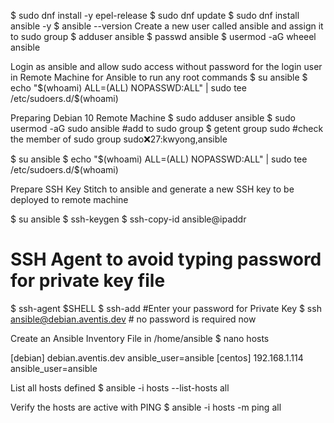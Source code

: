 $ sudo dnf install -y epel-release
$ sudo dnf update
$ sudo dnf install ansible -y
$ ansible --version
Create a new user called ansible and assign it to sudo group
$ adduser ansible
 $ passwd ansible
 $ usermod -aG wheeel ansible
 
Login as ansible and allow sudo access without password for the login user in Remote Machine for Ansible to run any root commands
$ su ansible
$ echo "$(whoami) ALL=(ALL) NOPASSWD:ALL" | sudo tee /etc/sudoers.d/$(whoami)

Preparing Debian 10 Remote Machine
$ sudo adduser ansible
$ sudo usermod -aG sudo ansible #add to sudo group
$ getent group sudo #check the member of sudo group
sudo:x:27:kwyong,ansible

$ su ansible
$ echo "$(whoami) ALL=(ALL) NOPASSWD:ALL" | sudo tee /etc/sudoers.d/$(whoami)

Prepare SSH Key
Stitch to ansible and generate a new SSH key to be deployed to remote machine

$ su ansible
$ ssh-keygen
$ ssh-copy-id ansible@ipaddr

# SSH Agent to avoid typing password for private key file
$ ssh-agent $SHELL
$ ssh-add #Enter your password for Private Key
$ ssh ansible@debian.aventis.dev # no password is required now


Create an Ansible Inventory File in /home/ansible
$ nano hosts

[debian]
debian.aventis.dev ansible_user=ansible
[centos]
192.168.1.114 ansible_user=ansible

List all hosts defined
$ ansible -i hosts --list-hosts all

Verify the hosts are active with PING
$ ansible -i hosts -m ping all


